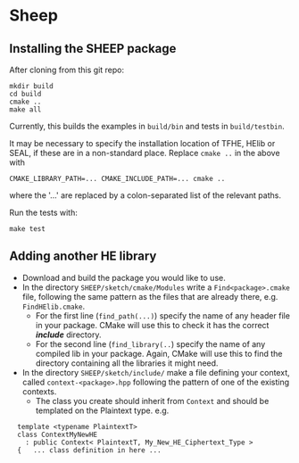 # Sheep

## Installing the SHEEP package

After cloning from this git repo:
```
mkdir build
cd build
cmake ..
make all
```
Currently, this builds the examples in `build/bin` and tests in `build/testbin`.

It may be necessary to specify the installation location of TFHE, HElib or SEAL, if these are in a non-standard place.
Replace `cmake ..` in the above with
```
CMAKE_LIBRARY_PATH=... CMAKE_INCLUDE_PATH=... cmake ..
```
where the '...' are replaced by a colon-separated list of the relevant paths.

Run the tests with:
```
make test
```

## Adding another HE library

 * Download and build the package you would like to use.
 * In the directory `SHEEP/sketch/cmake/Modules`  write a `Find<package>.cmake` file, following the same pattern as the files
 that are already there, e.g. `FindHElib.cmake`.
   * For the first line (`find_path(...)`) specify the name of any header file in your package.  CMake will use this to check it
  has the correct ***include*** directory.
   * For the second line (`find_library(..`) specify the name of any compiled lib in your package.  Again, CMake will use this
  to find the directory containing all the libraries it might need.
 * In the directory `SHEEP/sketch/include/` make a file defining your context, called `context-<package>.hpp` following the pattern
   of one of the existing contexts.
   * The class you create should inherit from `Context` and should be templated on the Plaintext type.  e.g.

```
  template <typename PlaintextT>
  class ContextMyNewHE
  	: public Context< PlaintextT, My_New_HE_Ciphertext_Type >
  {   ... class definition in here ...
  ```

